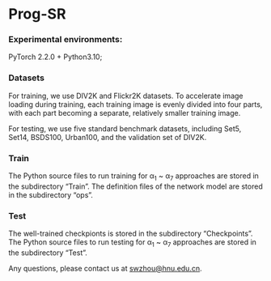 # Prog-SR
### Experimental environments:
PyTorch 2.2.0 + Python3.10;

### Datasets
For training, we use DIV2K and Flickr2K datasets. To accelerate image loading during training, each training image is evenly divided into four
parts, with each part becoming a separate, relatively smaller training image. 

For testing, we use five standard benchmark datasets, including Set5, Set14, BSDS100, Urban100, and the validation set of DIV2K.

### Train
The Python source files to run training for α<sub>1</sub> ~ α<sub>7</sub> approaches are stored in the subdirectory “Train”.
The definition files of the network model are stored in the subdirectory “ops”.

### Test
The well-trained checkpionts is stored in the subdirectory “Checkpoints”.
The Python source files to run testing for α<sub>1</sub> ~ α<sub>7</sub> approaches are stored in the subdirectory “Test”.

Any questions, please contact us at swzhou@hnu.edu.cn.